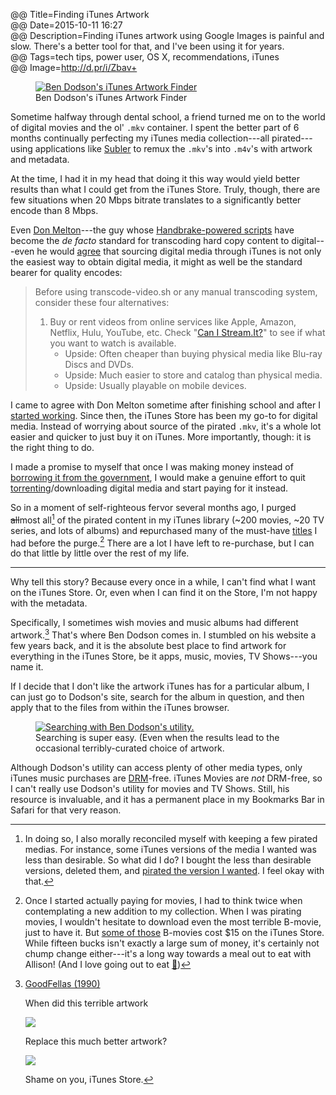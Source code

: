 @@ Title=Finding iTunes Artwork  
@@ Date=2015-10-11 16:27  
@@ Description=Finding iTunes artwork using Google Images is painful and slow. There's a better tool for that, and I've been using it for years.  
@@ Tags=tech tips, power user, OS X, recommendations, iTunes  
@@ Image=http://d.pr/i/Zbav+  

<figure>
	<a class="nohover" href="http://bendodson.com/code/itunes-artwork-finder/">
		<img class="screenshot" src="http://d.pr/i/Zbav+" alt="Ben Dodson's iTunes Artwork Finder">
	</a>
	<figcaption>Ben Dodson's iTunes Artwork Finder</figcaption>
</figure>

Sometime halfway through dental school, a friend turned me on to the world of digital movies and the ol' `.mkv` container. I spent the better part of 6 months continually perfecting my iTunes media collection---all pirated---using applications like [Subler][bitbucket] to remux the `.mkv`'s into `.m4v`'s with artwork and metadata.

At the time, I had it in my head that doing it this way would yield better results than what I could get from the iTunes Store. Truly, though, there are few situations when 20 Mbps bitrate translates to a  significantly better encode than 8 Mbps.

Even [Don Melton][twitter]---the guy whose [Handbrake-powered scripts][github] have become the *de facto* standard for transcoding hard copy content to digital---even he would [agree][github 2] that sourcing digital media through iTunes is not only the easiest way to obtain digital media, it might as well be the standard bearer for quality encodes:

<blockquote>

Before using transcode-video.sh or any manual transcoding system, consider these four alternatives:

1. Buy or rent videos from online services like Apple, Amazon, Netflix, Hulu, YouTube, etc. Check "[Can I Stream.It?][canistream]" to see if what you want to watch is available.
	* Upside: Often cheaper than buying physical media like Blu-ray Discs and DVDs.
	* Upside: Much easier to store and catalog than physical media.
	* Upside: Usually playable on mobile devices.

</blockquote>

I came to agree with Don Melton sometime after finishing school and after I [started working][twitter 2]. Since then, the iTunes Store has been my go-to for digital media. Instead of worrying about source of the pirated `.mkv`, it's a whole lot easier and quicker to just buy it on iTunes. More importantly, though: it is the right thing to do.

I made a promise to myself that once I was making money instead of [borrowing it from the government][myfedloan], I would make a genuine effort to quit [torrenting][transmissionbt]/downloading digital media and start paying for it instead.

So in a moment of self-righteous fervor several months ago, I purged <s>all</s>most all[^well] of the pirated content in my iTunes library (~200 movies, ~20 TV series, and lots of albums) and <s>re</s>purchased many of the must-have [titles][apple] I had before the purge.[^money] There are a lot I have left to re-purchase, but I can do that little by little over the rest of my life.

***

Why tell this story? Because every once in a while, I can't find what I want on the iTunes Store. Or, even when I can find it on the Store, I'm not happy with the metadata.

Specifically, I sometimes wish movies and music albums had different artwork.[^goodfellas] That's where Ben Dodson comes in. I stumbled on his website a few years back, and it is the absolute best place to find artwork for everything in the iTunes Store, be it apps, music, movies, TV Shows---you name it. 

If I decide that I don't like the artwork iTunes has for a particular album, I can just go to Dodson's site, search for the album in question, and then apply that to the files from within the iTunes browser.

<figure>
	<a class="nohover" href="http://d.pr/i/1eFbz+">
		<img class="screenshot" src="http://d.pr/i/1eFbz+" alt="Searching with Ben Dodson's utility.">
	</a>
	<figcaption>Searching is super easy. (Even when the results lead to the occasional terribly-curated choice of artwork.</figcaption>
</figure>

Although Dodson's utility can access plenty of other media types, only iTunes music purchases are [DRM][wikipedia]-free. iTunes Movies are *not* DRM-free, so I can't really use Dodson's utility for movies and TV Shows. Still, his resource is invaluable, and it has a permanent place in my Bookmarks Bar in Safari for that very reason.

[^goodfellas]: [GoodFellas (1990)][apple]

	When did this terrible artwork
	
	![][mzstatic]
	
	Replace this much better artwork?
	
	![][impawards]
	
	Shame on you, iTunes Store.
[^money]: Once I started actually paying for movies, I had to think twice when contemplating a new addition to my collection. When I was pirating movies, I wouldn't hesitate to download even the most terrible B-movie, just to have it. But [some of those][apple 2] B-movies cost $15 on the iTunes Store. While fifteen bucks isn't exactly a large sum of money, it's certainly not chump change either---it's a long way towards a meal out to eat with Allison! (And I love going out to eat [🍴][instagram])
[^well]: In doing so, I also morally reconciled myself with keeping a few pirated medias. For instance, some iTunes versions of the media I wanted was less than desirable. So what did I do? I bought the less than desirable versions, deleted them, and [pirated the version I wanted][theoveranalyzed]. I feel okay with that.
	

[apple]: https://itunes.apple.com/us/movie/goodfellas/id275463151?at=1l3vx9s
[apple 2]: https://itunes.apple.com/us/movie/the-fugitive/id282551004?at=1l3vx9s
[bitbucket]: https://bitbucket.org/galad87/subler/wiki/Home
[canistream]: http://www.canistream.it/
[github]: https://github.com/donmelton/video-transcoding-scripts
[github 2]: https://github.com/donmelton/video-transcoding-scripts#alternatives-to-transcoding-your-media
[impawards]: http://d.pr/i/1hkbj+
[instagram]: https://instagram.com/p/1ExLghwz2f/?taken-by=toniwonkanobi
[myfedloan]: http://www.myfedloan.org/
[mzstatic]: http://is5.mzstatic.com/image/thumb/Video1/v4/20/d4/5b/20d45bed-b098-f836-fd71-4b7390bcb451/pr_source.lsr/100000x100000-999.jpg
[theoveranalyzed]: http://www.theoveranalyzed.net/2015/5/14/this-is-the-best-version-of-star-wars-and-watching-it-is-a-crime
[transmissionbt]: https://www.transmissionbt.com/
[twitter]: http://twitter.com/donmelton
[twitter 2]: http://twitter.com/anthonycraigdds
[wikipedia]: https://en.wikipedia.org/wiki/Digital_rights_management
